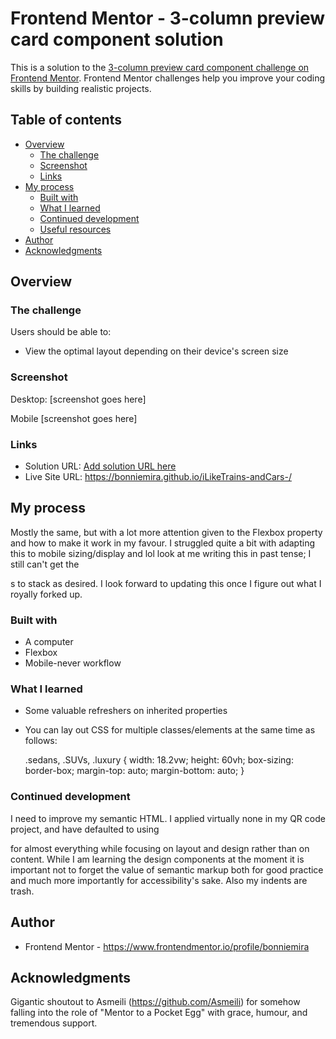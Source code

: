 # Frontend Mentor - 3-column preview card component solution

This is a solution to the [3-column preview card component challenge on Frontend Mentor](https://www.frontendmentor.io/challenges/3column-preview-card-component-pH92eAR2-). Frontend Mentor challenges help you improve your coding skills by building realistic projects.

## Table of contents

-   [Overview](#overview)
    -   [The challenge](#the-challenge)
    -   [Screenshot](#screenshot)
    -   [Links](#links)
-   [My process](#my-process)
    -   [Built with](#built-with)
    -   [What I learned](#what-i-learned)
    -   [Continued development](#continued-development)
    -   [Useful resources](#useful-resources)
-   [Author](#author)
-   [Acknowledgments](#acknowledgments)

## Overview

### The challenge

Users should be able to:

-   View the optimal layout depending on their device's screen size

### Screenshot

Desktop: [screenshot goes here]

Mobile [screenshot goes here]

### Links

-   Solution URL: [Add solution URL here](https://your-solution-url.com)
-   Live Site URL: https://bonniemira.github.io/iLikeTrains-andCars-/

## My process

Mostly the same, but with a lot more attention given to the Flexbox property and how to make it work in my favour. I struggled quite a bit with adapting this to mobile sizing/display and lol look at me writing this in past tense; I still can't get the <div>s to stack as desired. I look forward to updating this once I figure out what I royally forked up. 
	
### Built with

-   A computer
-   Flexbox
-   Mobile-never workflow

### What I learned

- Some valuable refreshers on inherited properties
- You can lay out CSS for multiple classes/elements at the same time as follows:

	.sedans,
	.SUVs,
	.luxury {
	  width: 18.2vw;
	  height: 60vh;
	  box-sizing: border-box;
	  margin-top: auto;
	  margin-bottom: auto;
	}
	

### Continued development

I need to improve my semantic HTML. I applied virtually none in my QR code project, and have defaulted to using <div> for almost everything while focusing on layout and design rather than on content. While I am learning the design components at the moment it is important not to forget the value of semantic markup both for good practice and much more importantly for accessibility's sake. Also my indents are trash. 

## Author

-   Frontend Mentor - https://www.frontendmentor.io/profile/bonniemira

## Acknowledgments

Gigantic shoutout to Asmeili (https://github.com/Asmeili) for somehow falling into the role of "Mentor to a Pocket Egg" with grace, humour, and tremendous support. 
